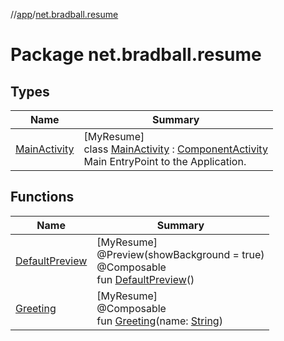 //[app](../../index.md)/[net.bradball.resume](index.md)

# Package net.bradball.resume

## Types

| Name | Summary |
|---|---|
| [MainActivity](-main-activity/index.md) | [MyResume]<br>class [MainActivity](-main-activity/index.md) : [ComponentActivity](https://developer.android.com/reference/kotlin/androidx/activity/ComponentActivity.html)<br>Main EntryPoint to the Application. |

## Functions

| Name | Summary |
|---|---|
| [DefaultPreview](-default-preview.md) | [MyResume]<br>@Preview(showBackground = true)<br>@Composable<br>fun [DefaultPreview](-default-preview.md)() |
| [Greeting](-greeting.md) | [MyResume]<br>@Composable<br>fun [Greeting](-greeting.md)(name: [String](https://kotlinlang.org/api/latest/jvm/stdlib/kotlin/-string/index.html)) |
